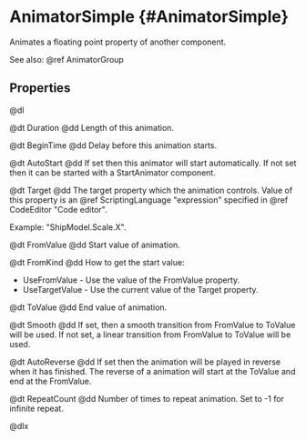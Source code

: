 # AnimatorSimple {#AnimatorSimple}

Animates a floating point property of another component.

See also: @ref AnimatorGroup

## Properties

@dl

@dt Duration
@dd Length of this animation.

@dt BeginTime
@dd Delay before this animation starts.

@dt AutoStart
@dd If set then this animator will start automatically. If not set then it can be started with a StartAnimator component.

@dt Target
@dd The target property which the animation controls. Value of this property is an @ref ScriptingLanguage "expression" specified in @ref CodeEditor "Code editor".

Example: "ShipModel.Scale.X".

@dt FromValue
@dd Start value of animation.

@dt FromKind
@dd How to get the start value:

* UseFromValue - Use the value of the FromValue property.
* UseTargetValue - Use the current value of the Target property. 

@dt ToValue
@dd End value of animation.

@dt Smooth
@dd If set, then a smooth transition from FromValue to ToValue will be used. If not set, a linear transition from FromValue to ToValue will be used.

@dt AutoReverse
@dd If set then the animation will be played in reverse when it has finished. The reverse of a animation will start at the ToValue and end at the FromValue.

@dt RepeatCount
@dd Number of times to repeat animation. Set to -1 for infinite repeat.

@dlx
